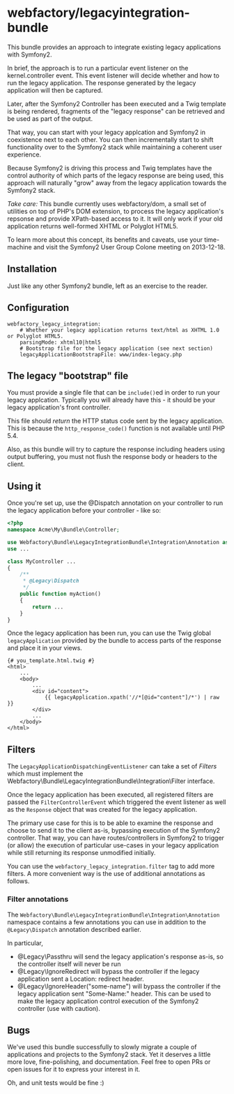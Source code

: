 webfactory/legacyintegration-bundle
===================================

This bundle provides an approach to integrate existing legacy applications with
Symfony2.

In brief, the approach is to run a particular event listener on the kernel.controller
event. This event listener will decide whether and how to run the legacy application.
The response generated by the legacy application will then be captured.

Later, after the Symfony2 Controller has been executed and a Twig template is being
rendered, fragments of the "legacy response" can be retrieved and be used as part
of the output.

That way, you can start with your legacy applcation and Symfony2 in coexistence
next to each other. You can then incrementally start to shift functionality over
to the Symfony2 stack while maintaining a coherent user experience.

Because Symfony2 is driving this process and Twig templates have the control
authority of which parts of the legacy response are being used, this approach
will naturally "grow" away from the legacy application towards the Symfony2 stack.

*Take care:* This bundle currently uses webfactory/dom, a small set of utilities
  on top of PHP's DOM extension, to process the legacy application's repsonse and
  provide XPath-based access to it. It will only work if your old application
  returns well-formed XHTML or Polyglot HTML5.

To learn more about this concept, its benefits and caveats, use your time-machine
and visit the Symfony2 User Group Colone meeting on 2013-12-18.

Installation
---

Just like any other Symfony2 bundle, left as an exercise to the reader.

Configuration
---

```
webfactory_legacy_integration:
    # Whether your legacy application returns text/html as XHTML 1.0 or Polyglot HTML5.
    parsingMode: xhtml10|html5
    # Bootstrap file for the legacy application (see next section)
    legacyApplicationBootstrapFile: www/index-legacy.php
```

The legacy "bootstrap" file
---

You must provide a single file that can be `include()`ed in order to run your
legacy applcation. Typically you will already have this - it should be your
legacy application's front controller.

This file should _return_ the HTTP status code sent by the legacy application.
This is because the `http_response_code()` function is not available until PHP 5.4.

Also, as this bundle will try to capture the response including headers using
output buffering, you must not flush the response body or headers
to the client.

Using it
---

Once you're set up, use the @Dispatch annotation on your controller to run the
legacy application before your controller - like so:

```php
<?php
namespace Acme\My\Bundle\Controller;

use Webfactory\Bundle\LegacyIntegrationBundle\Integration\Annotation as Legacy;
use ...

class MyController ...
{
    /**
     * @Legacy\Dispatch
     */
    public function myAction()
    {
        return ...
    }
}
```

Once the legacy application has been run, you can use the Twig global `legacyApplication`
provided by the bundle to access parts of the response and place it in your views.

```twig
{# you_template.html.twig #}
<html>
    ...
    <body>
        ...
        <div id="content">
            {{ legacyApplication.xpath('//*[@id="content"]/*') | raw }}
        </div>
        ...
    </body>
</html>
```

Filters
---

The `LegacyApplicationDispatchingEventListener` can take a set of _Filters_ which
must implement the Webfactory\Bundle\LegacyIntegrationBundle\Integration\Filter interface.

Once the legacy application has been executed, all registered filters are passed
the `FilterControllerEvent` which triggered the event listener as well as the
`Response` object that was created for the legacy application.

The primary use case for this is to be able to examine the response and choose
to send it to the client as-is, bypassing execution of the Symfony2 controller.
That way, you can have routes/controllers in Symfony2 to trigger (or allow) the
execution of particular use-cases in your legacy application while still returning
its response unmodified initially.

You can use the `webfactory_legacy_integration.filter` tag to add more filters.
A more convenient way is the use of additional annotations as follows.

### Filter annotations

The `Webfactory\Bundle\LegacyIntegrationBundle\Integration\Annotation` namespace
contains a few annotations you can use in addition to the `@Legacy\Dispatch` annotation
described earlier.

In particular,

- @Legacy\Passthru will send the legacy application's response as-is, so the controller itself will never be run
- @Legacy\IgnoreRedirect will bypass the controller if the legacy application sent a Location: redirect header.
- @Legacy\IgnoreHeader("some-name") will bypass the controller if the legacy application sent "Some-Name:" header. This can be used to make the legacy application control execution of the Symfony2 controller (use with caution).

Bugs
---

We've used this bundle successfully to slowly migrate a couple of applications
and projects to the Symfony2 stack. Yet it deserves a little more love, fine-polishing,
and documentation. Feel free to open PRs or open issues for it to express your
interest in it.

Oh, and unit tests would be fine :)


